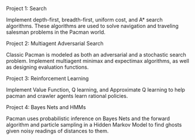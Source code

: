 Project 1: Search

Implement depth-first, breadth-first, uniform cost, and A* search algorithms. These algorithms are used to solve navigation and traveling salesman problems in the Pacman world.

Project 2: Multiagent Adversarial Search

Classic Pacman is modeled as both an adversarial and a stochastic search problem. Implement multiagent minimax and expectimax algorithms, as well as designing evaluation functions.

Project 3: Reinforcement Learning

Implement Value Function, Q learning, and Approximate Q learning to help pacman and crawler agents learn rational policies.

Project 4: Bayes Nets and HMMs

Pacman uses probabilistic inference on Bayes Nets and the forward algorithm and particle sampling in a Hidden Markov Model to find ghosts given noisy readings of distances to them.
